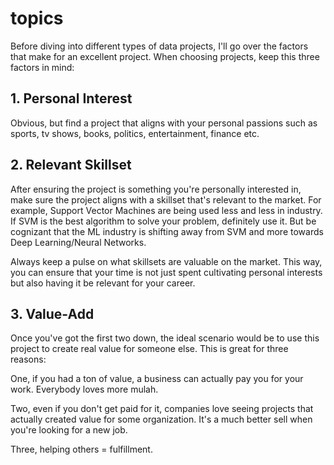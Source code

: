 # topics
Before diving into different types of data projects, I'll go over the factors that make for an excellent project. When choosing projects, keep this three factors in mind:

## 1. Personal Interest
Obvious, but find a project that aligns with your personal passions such as sports, tv shows, books, politics, entertainment, finance etc.

## 2. Relevant Skillset 
After ensuring the project is something you're personally interested in, make sure the project aligns with a skillset that's relevant to the market. For example, Support Vector Machines are being used less and less in industry. If SVM is the best algorithm to solve your problem, definitely use it. But be cognizant that the ML industry is shifting away from SVM and more towards Deep Learning/Neural Networks.

Always keep a pulse on what skillsets are valuable on the market. This way, you can ensure that your time is not just spent cultivating personal interests but also having it be relevant for your career.

## 3. Value-Add
Once you've got the first two down, the ideal scenario would be to use this project to create real value for someone else. This is great for three reasons:

One, if you had a ton of value, a business can actually pay you for your work. Everybody loves more mulah.

Two, even if you don't get paid for it, companies love seeing projects that actually created value for some organization. It's a much better sell when you're looking for a new job.

Three, helping others = fulfillment.

